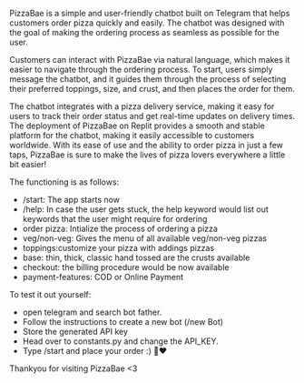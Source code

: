 PizzaBae is a simple and user-friendly chatbot built on Telegram that helps customers order pizza quickly and easily. The chatbot was designed with the goal of making the ordering process as seamless as possible for the user. 

Customers can interact with PizzaBae via natural language, which makes it easier to navigate through the ordering process. To start, users simply message the chatbot, and it guides them through the process of selecting their preferred toppings, size, and crust, and then places the order for them. 

The chatbot integrates with a pizza delivery service, making it easy for users to track their order status and get real-time updates on delivery times. The deployment of PizzaBae on Replit provides a smooth and stable platform for the chatbot, making it easily accessible to customers worldwide. With its ease of use and the ability to order pizza in just a few taps, PizzaBae is sure to make the lives of pizza lovers everywhere a little bit easier!



The functioning is as follows: 
- /start:  The app starts now
- /help: In case the user gets stuck, the help keyword would list out keywords that the user might require for ordering
- order pizza: Intialize the process of ordering a pizza
- veg/non-veg: Gives the menu of all available veg/non-veg pizzas
- toppings:customize your pizza with addings pizzas
- base: thin, thick, classic hand tossed are the crusts available
- checkout: the billing procedure would be now available
- payment-features: COD or Online Payment



To test it out yourself:
- open telegram and search bot father.
- Follow the instructions to create a new bot (/new Bot)
- Store the generated API key
- Head over to constants.py and change the API_KEY.
- Type /start and place your order :) 🍕❤️


Thankyou for visiting PizzaBae <3 